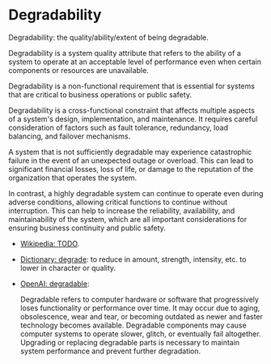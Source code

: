 # Degradability

Degradability: the quality/ability/extent of being degradable.

<div data-chatgpt-prompt="explain degradability (system quality attribute, non-functional requirement, cross-functional contraint)">

Degradability is a system quality attribute that refers to the ability of a system to operate at an acceptable level of performance even when certain components or resources are unavailable. 

Degradability is a non-functional requirement that is essential for systems that are critical to business operations or public safety.

Degradability is a cross-functional constraint that affects multiple aspects of a system's design, implementation, and maintenance. It requires careful consideration of factors such as fault tolerance, redundancy, load balancing, and failover mechanisms.

A system that is not sufficiently degradable may experience catastrophic failure in the event of an unexpected outage or overload. This can lead to significant financial losses, loss of life, or damage to the reputation of the organization that operates the system.

In contrast, a highly degradable system can continue to operate even during adverse conditions, allowing critical functions to continue without interruption. This can help to increase the reliability, availability, and maintainability of the system, which are all important considerations for ensuring business continuity and public safety.

</div>

* [Wikipedia: TODO](TODO). 

* [Dictionary: degrade](https://www.dictionary.com/browse/degrade): to reduce in amount, strength, intensity, etc. to lower in character or quality.

* [OpenAI: degradable](https:://openai.com): <div data-chatgpt-prompt="define degradable (computers and software)">Degradable refers to computer hardware or software that progressively loses functionality or performance over time. It may occur due to aging, obsolescence, wear and tear, or becoming outdated as newer and faster technology becomes available. Degradable components may cause computer systems to operate slower, glitch, or eventually fail altogether. Upgrading or replacing degradable parts is necessary to maintain system performance and prevent further degradation.</div>
  
